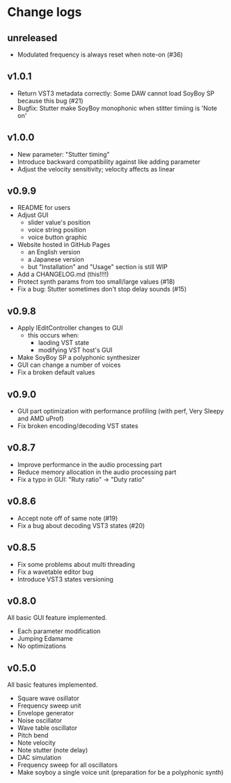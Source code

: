 # Change logs

## unreleased

- Modulated frequency is always reset when note-on (#36)

## v1.0.1

- Return VST3 metadata correctly: Some DAW cannot load SoyBoy SP because this bug (#21)
- Bugfix: Stutter make SoyBoy monophonic when stitter timiing is 'Note on'

## v1.0.0

- New parameter: "Stutter timing"
- Introduce backward compatibility against like adding parameter
- Adjust the velocity sensitivity; velocity affects as linear

## v0.9.9

- README for users
- Adjust GUI
    - slider value's position
    - voice string position
    - voice button graphic
- Website hosted in GitHub Pages
    - an English version
    - a Japanese version
    - but "Installation" and "Usage" section is still WIP
- Add a CHANGELOG.md (this!!!!)
- Protect synth params from too small/large values (#18)
- Fix a bug: Stutter sometimes don't stop delay sounds (#15)

## v0.9.8

- Apply IEditController changes to GUI
    - this occurs when:
        - laoding VST state
        - modifying VST host's GUI
- Make SoyBoy SP a polyphonic synthesizer
- GUI can change a number of voices
- Fix a broken default values

## v0.9.0

- GUI part optimization with performance profiling (with perf, Very Sleepy and AMD uProf)
- Fix broken encoding/decoding VST states

## v0.8.7

- Improve performance in the audio processing part
- Reduce memory allocation in the audio processing part
- Fix a typo in GUI: "Ruty ratio" -> "Duty ratio"

## v0.8.6

- Accept note off of same note (#19)
- Fix a bug about decoding VST3 states (#20)

## v0.8.5

- Fix some problems about multi threading
- Fix a wavetable editor bug
- Introduce VST3 states versioning

## v0.8.0

All basic GUI feature implemented.

- Each parameter modification
- Jumping Edamame
- No optimizations

## v0.5.0

All basic features implemented.

- Square wave osillator
- Frequency sweep unit
- Envelope generator
- Noise oscillator
- Wave table oscillator
- Pitch bend
- Note velocity
- Note stutter (note delay)
- DAC simulation
- Frequency sweep for all oscillators
- Make soyboy a single voice unit (preparation for be a polyphonic synth)
